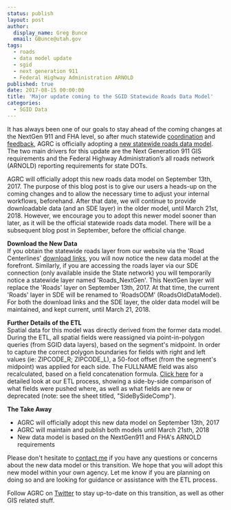 ```yaml
---
status: publish
layout: post
author:
  display_name: Greg Bunce
  email: GBunce@utah.gov
tags:
  - roads
  - data model update
  - sgid
  - next generation 911
  - Federal Highway Administration ARNOLD
published: true
date: 2017-08-15 00:00:00
title: 'Major update coming to the SGID Statewide Roads Data Model'
categories:
  - SGID Data
---
```


It has always been one of our goals to stay ahead of the coming changes at the NextGen 911 and FHA level, so after much statewide [coordination](https://gis.utah.gov/road-centerlines-schema-update-and-regional-workshop-notes/) and [feedback](https://gis.utah.gov/feedback-wanted-draft-statewide-road-centerlines-schema-v-3-0-x/), AGRC is officially adopting a [new statewide roads data model](https://docs.google.com/spreadsheets/d/1jQ_JuRIEtzxj60F0FAGmdu5JrFpfYBbSt3YzzCjxpfI/edit#gid=811360546). The two main drivers for this update are the Next Generation 911 GIS requirements and the Federal Highway Administration’s all roads network (ARNOLD) reporting requirements for state DOTs.

AGRC will officially adopt this new roads data model on September 13th, 2017. The purpose of this blog post is to give our users a heads-up on the coming changes and to allow the necessary time to adjust your internal workflows, beforehand. After that date, we will continue to provide downloadable data (and an SDE layer) in the older model, until March 21st, 2018.  However, we encourage you to adopt this newer model sooner than later, as it will be the official statewide roads data model. There will be a subsequent blog post in September, before the official change.  

**Download the New Data**  
If you obtain the statewide roads layer from our website via the 'Road Centerlines' [download links](https://gis.utah.gov/data/transportation/roads-system/), you will now notice the new data model at the forefront. Similarly, if you are accessing the roads layer via our SDE connection (only available inside the State network) you will temporarily notice a statewide layer named 'Roads_NextGen'. This NextGen layer will replace the 'Roads' layer on September 13th, 2017. At that time, the current 'Roads' layer in SDE will be renamed to 'RoadsODM' (RoadsOldDataModel).  For both the download links and the SDE layer, the older data model will be maintained, and kept current, until March 21, 2018.


**Further Details of the ETL**  
Spatial data for this model was directly derived from the former data model. During the ETL, all spatial fields were reassigned via point-in-polygon queries (from SGID data layers), based on the segment's midpoint. In order to capture the correct polygon boundaries for fields with right and left values (ie: ZIPCODE_R; ZIPCODE_L), a 50-foot offset (from the segment's midpoint) was applied for each side. The FULLNAME field was also recalculated, based on a field concatenation formula. [Click here](https://docs.google.com/spreadsheets/d/1-oxxE6Ib45tJrySXmz3KnpGtBz_xJBMpVYR4T49CwPI/edit?usp=sharing) for a detailed look at our ETL process, showing a side-by-side comparison of what fields were pushed where, as well as what fields are new or deprecated (note: see the sheet titled, "SideBySideComp").

**The Take Away**
- AGRC will officially adopt this new data model on September 13th, 2017
- AGRC will maintain and publish both models until March 21sth, 2018
- New data model is based on the NextGen911 and FHA's ARNOLD requirements

Please don't hesitate to [contact me](mailto:gbunce@utah.gov) if you have any questions or concerns about the new data model or this transition. We hope that you will adopt this new model within your own agency. Let me know if you are planning on doing so and are looking for guidance or assistance with the ETL process.

Follow AGRC on [Twitter](https://twitter.com/MapUtah?lang=en) to stay up-to-date on this transition, as well as other GIS related stuff. 
